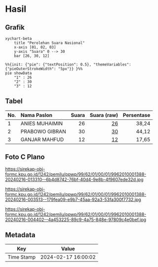 # Hasil

## Grafik

```mermaid
xychart-beta
    title "Perolehan Suara Nasional"
    x-axis [01, 02, 03]
    y-axis "Suara" 0 --> 30
    bar [26, 30, 12]
```

```mermaid
%%{init: {"pie": {"textPosition": 0.5}, "themeVariables": {"pieOuterStrokeWidth": "5px"}} }%%
pie showData
    "1" : 26
    "2" : 30
    "3" : 12
```

## Tabel

| No. | Nama Paslon    | Suara | Suara (raw) | Persentase |
|:--- |:-------------- | -----:| -----------:| ----------:|
| 1   | ANIES MUHAIMIN | 26    | [26][p-1]   | 38,24      |
| 2   | PRABOWO GIBRAN | 30    | [30][p-2]   | 44,12      |
| 3   | GANJAR MAHFUD  | 12    | [12][p-3]   | 17,65      |


[p-1]: https://github.com/gigit-pemilu/pemilu-2024/blob/main/pilpres/hitung-suara/sub/99-luar-negeri/sub/62-kuala-lumpur-malaysia/sub/01-kuala-lumpur-malaysia/sub/0001-kuala-lumpur-malaysia/sub/388-tps-075/sub/paslon-1.txt
[p-2]: https://github.com/gigit-pemilu/pemilu-2024/blob/main/pilpres/hitung-suara/sub/99-luar-negeri/sub/62-kuala-lumpur-malaysia/sub/01-kuala-lumpur-malaysia/sub/0001-kuala-lumpur-malaysia/sub/388-tps-075/sub/paslon-2.txt
[p-3]: https://github.com/gigit-pemilu/pemilu-2024/blob/main/pilpres/hitung-suara/sub/99-luar-negeri/sub/62-kuala-lumpur-malaysia/sub/01-kuala-lumpur-malaysia/sub/0001-kuala-lumpur-malaysia/sub/388-tps-075/sub/paslon-3.txt

## Foto C Plano

https://sirekap-obj-formc.kpu.go.id/1242/pemilu/ppwp/99/62/01/00/01/9962010001388-20240216-013310--6b4d8742-76bf-40d4-9e8b-4f9607ede32d.jpg

https://sirekap-obj-formc.kpu.go.id/1242/pemilu/ppwp/99/62/01/00/01/9962010001388-20240216-003513--179fea09-e9b7-45aa-92a3-53fa300f7732.jpg

https://sirekap-obj-formc.kpu.go.id/1242/pemilu/ppwp/99/62/01/00/01/9962010001388-20240216-004402--4a453225-89c9-4a75-848e-97809c4e0bef.jpg


## Metadata

| Key        | Value               |
| ---------- | ------------------- |
| Time Stamp | 2024-02-17 16:00:02 |



